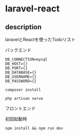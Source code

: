 # laravel-react

## description

laravelとReactを使ったTodoリスト


バックエンド

```
DB_CONNECTION=mysql
DB_HOST={}
DB_PORT={}
DB_DATABASE={}
DB_USERNAME={}    
DB_PASSWORD={}
```

```
composer install
```

```
php artisan serve
```

フロントエンド

初回起動時
```
npm install && npm run dev
```



